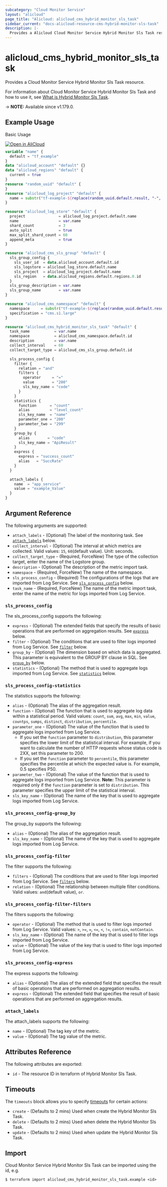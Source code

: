 ```yaml
---
subcategory: "Cloud Monitor Service"
layout: "alicloud"
page_title: "Alicloud: alicloud_cms_hybrid_monitor_sls_task"
sidebar_current: "docs-alicloud-resource-cms-hybrid-monitor-sls-task"
description: |-
  Provides a Alicloud Cloud Monitor Service Hybrid Monitor Sls Task resource.
---
```


# alicloud_cms_hybrid_monitor_sls_task

Provides a Cloud Monitor Service Hybrid Monitor Sls Task resource.

For information about Cloud Monitor Service Hybrid Monitor Sls Task and how to use it, see [What is Hybrid Monitor Sls Task](https://www.alibabacloud.com/help/en/cloudmonitor/latest/createhybridmonitortask).

-> **NOTE:** Available since v1.179.0.

## Example Usage

Basic Usage

<div style="display: block;margin-bottom: 40px;"><div class="oics-button" style="float: right;position: absolute;margin-bottom: 10px;">
  <a href="https://api.aliyun.com/api-tools/terraform?resource=alicloud_cms_hybrid_monitor_sls_task&exampleId=9f77efd7-0687-7026-fe9a-3c1bb7030fc336e1c946&activeTab=example&spm=docs.r.cms_hybrid_monitor_sls_task.0.9f77efd706&intl_lang=EN_US" target="_blank">
    <img alt="Open in AliCloud" src="https://img.alicdn.com/imgextra/i1/O1CN01hjjqXv1uYUlY56FyX_!!6000000006049-55-tps-254-36.svg" style="max-height: 44px; max-width: 100%;">
  </a>
</div></div>

```terraform
variable "name" {
  default = "tf_example"
}
data "alicloud_account" "default" {}
data "alicloud_regions" "default" {
  current = true
}
resource "random_uuid" "default" {
}
resource "alicloud_log_project" "default" {
  name = substr("tf-example-${replace(random_uuid.default.result, "-", "")}", 0, 16)
}

resource "alicloud_log_store" "default" {
  project               = alicloud_log_project.default.name
  name                  = var.name
  shard_count           = 3
  auto_split            = true
  max_split_shard_count = 60
  append_meta           = true
}

resource "alicloud_cms_sls_group" "default" {
  sls_group_config {
    sls_user_id  = data.alicloud_account.default.id
    sls_logstore = alicloud_log_store.default.name
    sls_project  = alicloud_log_project.default.name
    sls_region   = data.alicloud_regions.default.regions.0.id
  }
  sls_group_description = var.name
  sls_group_name        = var.name
}

resource "alicloud_cms_namespace" "default" {
  namespace     = substr("tf-example-${replace(random_uuid.default.result, "-", "")}", 0, 16)
  specification = "cms.s1.large"
}

resource "alicloud_cms_hybrid_monitor_sls_task" "default" {
  task_name           = var.name
  namespace           = alicloud_cms_namespace.default.id
  description         = var.name
  collect_interval    = 60
  collect_target_type = alicloud_cms_sls_group.default.id

  sls_process_config {
    filter {
      relation = "and"
      filters {
        operator     = "="
        value        = "200"
        sls_key_name = "code"
      }
    }
    statistics {
      function      = "count"
      alias         = "level_count"
      sls_key_name  = "name"
      parameter_one = "200"
      parameter_two = "299"
    }
    group_by {
      alias        = "code"
      sls_key_name = "ApiResult"
    }
    express {
      express = "success_count"
      alias   = "SuccRate"
    }
  }

  attach_labels {
    name  = "app_service"
    value = "example_Value"
  }
}
```

## Argument Reference

The following arguments are supported:

* `attach_labels` - (Optional) The label of the monitoring task. See [`attach_labels`](#attach_labels) below. 
* `collect_interval` - (Optional) The interval at which metrics are collected. Valid values: `15`, `60`(default value). Unit: seconds.
* `collect_target_type` - (Required, ForceNew) The type of the collection target, enter the name of the Logstore group.
* `description` - (Optional) The description of the metric import task.
* `namespace` - (Required, ForceNew) The name of the namespace.
* `sls_process_config` - (Required) The configurations of the logs that are imported from Log Service. See [`sls_process_config`](#sls_process_config) below. 
* `task_name` - (Required, ForceNew) The name of the metric import task, enter the name of the metric for logs imported from Log Service.

### `sls_process_config`

The sls_process_config supports the following: 

* `express` - (Optional) The extended fields that specify the results of basic operations that are performed on aggregation results. See [`express`](#sls_process_config-express) below. 
* `filter` - (Optional) The conditions that are used to filter logs imported from Log Service. See [`filter`](#sls_process_config-filter) below. 
* `group_by` - (Optional) The dimension based on which data is aggregated. This parameter is equivalent to the GROUP BY clause in SQL. See [`group_by`](#sls_process_config-group_by) below. 
* `statistics` - (Optional) The method that is used to aggregate logs imported from Log Service. See [`statistics`](#sls_process_config-statistics) below. 

### `sls_process_config-statistics`

The statistics supports the following: 

* `alias` - (Optional) The alias of the aggregation result.
* `function` - (Optional) The function that is used to aggregate log data within a statistical period. Valid values: `count`, `sum`, `avg`, `max`, `min`, `value`, `countps`, `sumps`, `distinct`, `distribution`, `percentile`.
* `parameter_one` - (Optional) The value of the function that is used to aggregate logs imported from Log Service.
  - If you set the `function` parameter to `distribution`, this parameter specifies the lower limit of the statistical interval. For example, if you want to calculate the number of HTTP requests whose status code is 2XX, set this parameter to 200.
  - If you set the `function` parameter to `percentile`, this parameter specifies the percentile at which the expected value is. For example, 0.5 specifies P50.
* `parameter_two` - (Optional) The value of the function that is used to aggregate logs imported from Log Service. **Note:** This parameter is required only if the `function` parameter is set to `distribution`. This parameter specifies the upper limit of the statistical interval.
* `sls_key_name` - (Optional) The name of the key that is used to aggregate logs imported from Log Service.

### `sls_process_config-group_by`

The group_by supports the following: 

* `alias` - (Optional) The alias of the aggregation result.
* `sls_key_name` - (Optional) The name of the key that is used to aggregate logs imported from Log Service.

### `sls_process_config-filter`

The filter supports the following: 

* `filters` - (Optional) The conditions that are used to filter logs imported from Log Service. See [`filters`](#sls_process_config-filter-filters) below. 
* `relation` - (Optional) The relationship between multiple filter conditions. Valid values: `and`(default value), `or`.

### `sls_process_config-filter-filters`

The filters supports the following: 

* `operator` - (Optional) The method that is used to filter logs imported from Log Service. Valid values: `>`, `>=`, `=`, `<=`, `<`, `!=`, `contain`, `notContain`.
* `sls_key_name` - (Optional) The name of the key that is used to filter logs imported from Log Service.
* `value` - (Optional) The value of the key that is used to filter logs imported from Log Service.

### `sls_process_config-express`

The express supports the following: 

* `alias` - (Optional) The alias of the extended field that specifies the result of basic operations that are performed on aggregation results.
* `express` - (Optional) The extended field that specifies the result of basic operations that are performed on aggregation results.

### `attach_labels`

The attach_labels supports the following: 

* `name` - (Optional) The tag key of the metric.
* `value` - (Optional) The tag value of the metric.

## Attributes Reference

The following attributes are exported:

* `id` - The resource ID in terraform of Hybrid Monitor Sls Task.

## Timeouts

The `timeouts` block allows you to specify [timeouts](https://www.terraform.io/docs/configuration-0-11/resources.html#timeouts) for certain actions:

* `create` - (Defaults to 2 mins) Used when create the Hybrid Monitor Sls Task.
* `delete` - (Defaults to 2 mins) Used when delete the Hybrid Monitor Sls Task.
* `update` - (Defaults to 2 mins) Used when update the Hybrid Monitor Sls Task.

## Import

Cloud Monitor Service Hybrid Monitor Sls Task can be imported using the id, e.g.

```shell
$ terraform import alicloud_cms_hybrid_monitor_sls_task.example <id>
```